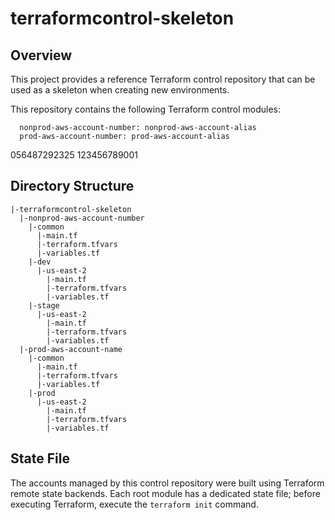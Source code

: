 # terraformcontrol-skeleton

## Overview

This project provides a reference Terraform control repository that can be used as a skeleton when creating new environments.

This repository contains the following Terraform control modules:

```
  nonprod-aws-account-number: nonprod-aws-account-alias
  prod-aws-account-number: prod-aws-account-alias
```

056487292325
123456789001

## Directory Structure

```
|-terraformcontrol-skeleton
  |-nonprod-aws-account-number
    |-common
      |-main.tf
      |-terraform.tfvars
      |-variables.tf
    |-dev
      |-us-east-2
        |-main.tf
        |-terraform.tfvars
        |-variables.tf
    |-stage
      |-us-east-2
        |-main.tf
        |-terraform.tfvars
        |-variables.tf
  |-prod-aws-account-name
    |-common
      |-main.tf
      |-terraform.tfvars
      |-variables.tf
    |-prod
      |-us-east-2
        |-main.tf
        |-terraform.tfvars
        |-variables.tf
```

## State File

The accounts managed by this control repository were built using Terraform remote state backends. Each root module has a dedicated state file; before executing Terraform, execute the `terraform init` command.
